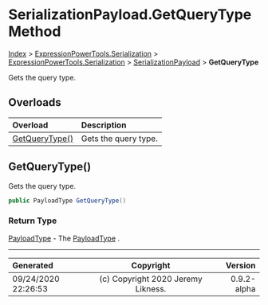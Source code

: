 ﻿# SerializationPayload.GetQueryType Method

[Index](../index.md) > [ExpressionPowerTools.Serialization](ExpressionPowerTools.Serialization.a.md) > [ExpressionPowerTools.Serialization](ExpressionPowerTools.Serialization.n.md) > [SerializationPayload](ExpressionPowerTools.Serialization.SerializationPayload.cs.md) > **GetQueryType**

Gets the query type.

## Overloads

| Overload | Description |
| :-- | :-- |
| [GetQueryType()](#getquerytype) | Gets the query type. |
## GetQueryType()

Gets the query type.

```csharp
public PayloadType GetQueryType()
```

### Return Type

 [PayloadType](ExpressionPowerTools.Serialization.PayloadType.cs.md)  - The [PayloadType](ExpressionPowerTools.Serialization.PayloadType.cs.md) .



---

| Generated | Copyright | Version |
| :-- | :-: | --: |
| 09/24/2020 22:26:53 | (c) Copyright 2020 Jeremy Likness. | 0.9.2-alpha |

